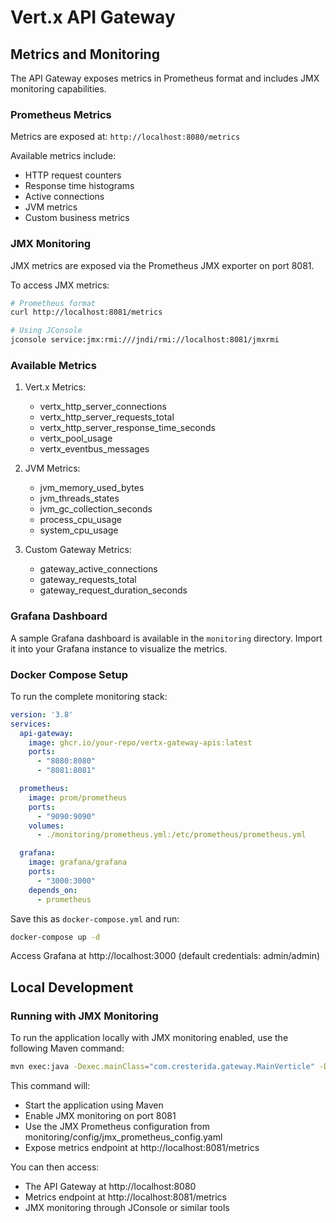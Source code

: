 # Vert.x API Gateway

## Metrics and Monitoring

The API Gateway exposes metrics in Prometheus format and includes JMX monitoring capabilities.

### Prometheus Metrics

Metrics are exposed at: `http://localhost:8080/metrics`

Available metrics include:
- HTTP request counters
- Response time histograms
- Active connections
- JVM metrics
- Custom business metrics

### JMX Monitoring

JMX metrics are exposed via the Prometheus JMX exporter on port 8081.

To access JMX metrics:
```bash
# Prometheus format
curl http://localhost:8081/metrics

# Using JConsole
jconsole service:jmx:rmi:///jndi/rmi://localhost:8081/jmxrmi
```

### Available Metrics

1. Vert.x Metrics:
   - vertx_http_server_connections
   - vertx_http_server_requests_total
   - vertx_http_server_response_time_seconds
   - vertx_pool_usage
   - vertx_eventbus_messages

2. JVM Metrics:
   - jvm_memory_used_bytes
   - jvm_threads_states
   - jvm_gc_collection_seconds
   - process_cpu_usage
   - system_cpu_usage

3. Custom Gateway Metrics:
   - gateway_active_connections
   - gateway_requests_total
   - gateway_request_duration_seconds

### Grafana Dashboard

A sample Grafana dashboard is available in the `monitoring` directory. Import it into your Grafana instance to visualize the metrics.

### Docker Compose Setup

To run the complete monitoring stack:

```yaml
version: '3.8'
services:
  api-gateway:
    image: ghcr.io/your-repo/vertx-gateway-apis:latest
    ports:
      - "8080:8080"
      - "8081:8081"

  prometheus:
    image: prom/prometheus
    ports:
      - "9090:9090"
    volumes:
      - ./monitoring/prometheus.yml:/etc/prometheus/prometheus.yml

  grafana:
    image: grafana/grafana
    ports:
      - "3000:3000"
    depends_on:
      - prometheus
```

Save this as `docker-compose.yml` and run:
```bash
docker-compose up -d
```

Access Grafana at http://localhost:3000 (default credentials: admin/admin)

## Local Development

### Running with JMX Monitoring

To run the application locally with JMX monitoring enabled, use the following Maven command:

```bash
mvn exec:java -Dexec.mainClass="com.cresterida.gateway.MainVerticle" -Dexec.args="" -Djava.agent.opts="-javaagent:monitoring/jmx/jmx_prometheus_javaagent.jar=8081:monitoring/config/jmx_prometheus_config.yaml"
```

This command will:
- Start the application using Maven
- Enable JMX monitoring on port 8081
- Use the JMX Prometheus configuration from monitoring/config/jmx_prometheus_config.yaml
- Expose metrics endpoint at http://localhost:8081/metrics

You can then access:
- The API Gateway at http://localhost:8080
- Metrics endpoint at http://localhost:8081/metrics
- JMX monitoring through JConsole or similar tools

